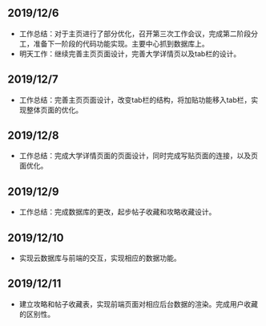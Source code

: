 ## 2019/12/6
* 工作总结：对于主页进行了部分优化，召开第三次工作会议，完成第二阶段分工，准备下一阶段的代码功能实现。主要中心抓到数据库上。
* 明天工作：继续完善主页页面设计，完善大学详情页以及tab栏的设计。
## 2019/12/7
* 工作总结：完善主页页面设计，改变tab栏的结构，将加贴功能移入tab栏，实现整体页面的优化。
## 2019/12/8
* 工作总结：完成大学详情页面的页面设计，同时完成写贴页面的连接，以及页面优化。
## 2019/12/9
* 工作总结：完成数据库的更改，起步帖子收藏和攻略收藏设计。
## 2019/12/10
* 实现云数据库与前端的交互，实现相应的数据功能。
## 2019/12/11
* 建立攻略和帖子收藏表，实现前端页面对相应后台数据的渲染。完成用户收藏的区别性。